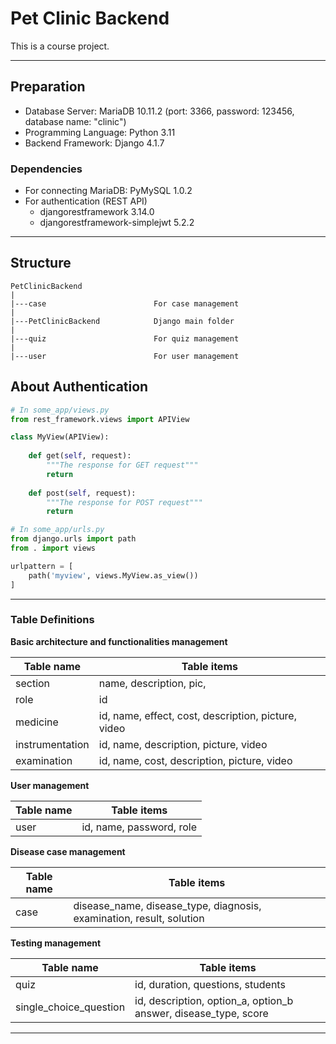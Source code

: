 # Pet Clinic Backend
This is a course project.

---

## Preparation 
- Database Server: MariaDB 10.11.2 (port: 3366, password: 123456, database name: "clinic")
- Programming Language: Python 3.11
- Backend Framework: Django 4.1.7
### Dependencies

- For connecting MariaDB: PyMySQL 1.0.2
- For authentication (REST API)
  - djangorestframework 3.14.0
  - djangorestframework-simplejwt 5.2.2

---

## Structure

```text
PetClinicBackend
|
|---case                        For case management
|
|---PetClinicBackend            Django main folder
|
|---quiz                        For quiz management
|
|---user                        For user management

```

## About Authentication

```python
# In some_app/views.py
from rest_framework.views import APIView

class MyView(APIView):
    
    def get(self, request):
        """The response for GET request"""
        return
    
    def post(self, request):
        """The response for POST request"""
        return

# In some_app/urls.py
from django.urls import path
from . import views

urlpattern = [
    path('myview', views.MyView.as_view())
]
```

---

### Table Definitions

**Basic architecture and functionalities management**

| Table name      | Table items                                         |
|-----------------|-----------------------------------------------------|
| section         | name, description, pic,                             |
| role            | id                                                  |
| medicine        | id, name, effect, cost, description, picture, video |
| instrumentation | id, name, description, picture, video               |
 | examination     | id, name, cost, description, picture, video         |

**User management**

| Table name | Table items              |
|------------|--------------------------|
| user       | id, name, password, role |

**Disease case management**

| Table name | Table items                                                          |
|------------|----------------------------------------------------------------------|
| case       | disease_name, disease_type, diagnosis, examination, result, solution |

**Testing management**

| Table name             | Table items                                                     |
|------------------------|-----------------------------------------------------------------|
| quiz                   | id, duration, questions, students                               |
| single_choice_question | id, description, option_a, option_b answer, disease_type, score |

---

